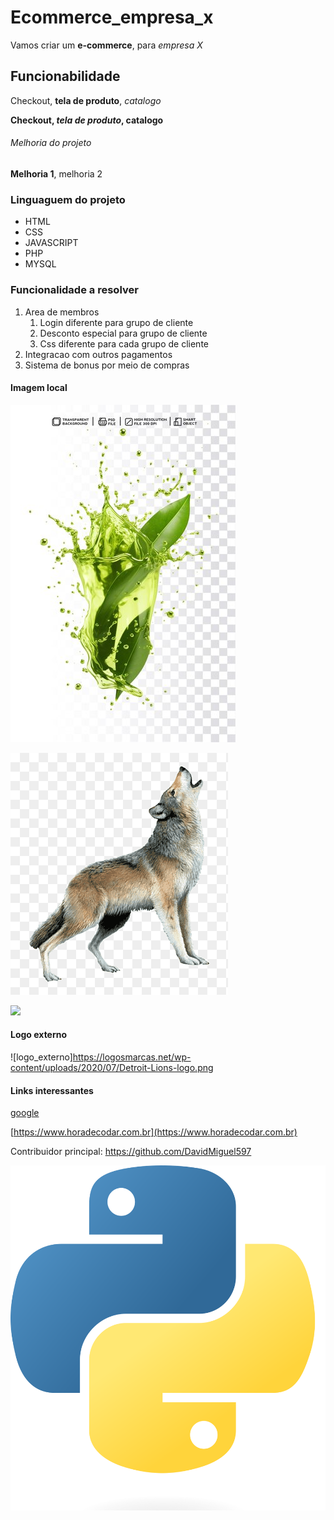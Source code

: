 # Ecommerce_empresa_x

Vamos criar um **e-commerce**, para *empresa X*


## Funcionabilidade

Checkout, **tela de produto**, _catalogo_


**Checkout, _tela de produto_, catalogo**


###### Melhoria do projeto

__Melhoria 1__, melhoria 2



### Linguaguem do projeto

* HTML
* CSS
* JAVASCRIPT
* PHP
* MYSQL


### Funcionalidade a resolver

1. Area de membros
   1. Login diferente para grupo de cliente
   2. Desconto especial para grupo de cliente
   3. Css diferente para cada grupo de cliente
2. Integracao com outros pagamentos
3. Sistema de bonus por meio de compras
   
  
  #### Imagem local

  ![planta](img/splash-green-liquid-with-leaf-air_690834-605%20(1).jpg)

  
  ![](img/png-clipart-wolf-resources-grey-wolf-thumbnail.png)

 ![](https://thumbs.dreamstime.com/b/lioness-portrait-3975946.jpg)

  



  #### Logo externo

  ![logo_externo]https://logosmarcas.net/wp-content/uploads/2020/07/Detroit-Lions-logo.png

  
  #### Links interessantes


  [google](https://www.google.com.br/)

  [https://www.horadecodar.com.br](https://www.horadecodar.com.br)

  Contribuidor principal: https://github.com/DavidMiguel597

 ![python](img/Python-logo-notext.svg.png)
